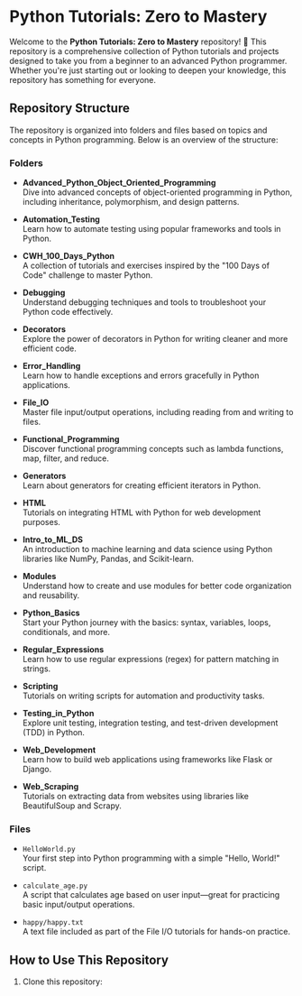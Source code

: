 # Python Tutorials: Zero to Mastery

Welcome to the **Python Tutorials: Zero to Mastery** repository! 🎉 This repository is a comprehensive collection of Python tutorials and projects designed to take you from a beginner to an advanced Python programmer. Whether you're just starting out or looking to deepen your knowledge, this repository has something for everyone.

## Repository Structure

The repository is organized into folders and files based on topics and concepts in Python programming. Below is an overview of the structure:

### **Folders**

- **Advanced_Python_Object_Oriented_Programming**  
  Dive into advanced concepts of object-oriented programming in Python, including inheritance, polymorphism, and design patterns.

- **Automation_Testing**  
  Learn how to automate testing using popular frameworks and tools in Python.

- **CWH_100_Days_Python**  
  A collection of tutorials and exercises inspired by the "100 Days of Code" challenge to master Python.

- **Debugging**  
  Understand debugging techniques and tools to troubleshoot your Python code effectively.

- **Decorators**  
  Explore the power of decorators in Python for writing cleaner and more efficient code.

- **Error_Handling**  
  Learn how to handle exceptions and errors gracefully in Python applications.

- **File_IO**  
  Master file input/output operations, including reading from and writing to files.

- **Functional_Programming**  
  Discover functional programming concepts such as lambda functions, map, filter, and reduce.

- **Generators**  
  Learn about generators for creating efficient iterators in Python.

- **HTML**  
  Tutorials on integrating HTML with Python for web development purposes.

- **Intro_to_ML_DS**  
  An introduction to machine learning and data science using Python libraries like NumPy, Pandas, and Scikit-learn.

- **Modules**  
  Understand how to create and use modules for better code organization and reusability.

- **Python_Basics**  
  Start your Python journey with the basics: syntax, variables, loops, conditionals, and more.

- **Regular_Expressions**  
  Learn how to use regular expressions (regex) for pattern matching in strings.

- **Scripting**  
  Tutorials on writing scripts for automation and productivity tasks.

- **Testing_in_Python**  
  Explore unit testing, integration testing, and test-driven development (TDD) in Python.

- **Web_Development**  
  Learn how to build web applications using frameworks like Flask or Django.

- **Web_Scraping**  
  Tutorials on extracting data from websites using libraries like BeautifulSoup and Scrapy.

### **Files**

- `HelloWorld.py`  
  Your first step into Python programming with a simple "Hello, World!" script.

- `calculate_age.py`  
  A script that calculates age based on user input—great for practicing basic input/output operations.

- `happy/happy.txt`  
  A text file included as part of the File I/O tutorials for hands-on practice.

## How to Use This Repository

1. Clone this repository:
